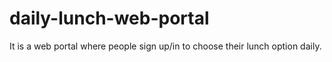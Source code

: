 daily-lunch-web-portal
====================

It is a web portal where people sign up/in to choose their lunch option daily.
